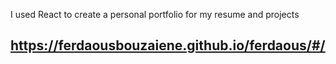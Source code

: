 I used React to create a personal portfolio for my resume and projects

## https://ferdaousbouzaiene.github.io/ferdaous/#/

